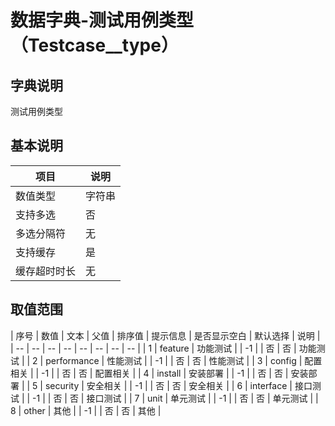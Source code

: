 # 数据字典-测试用例类型（Testcase__type）
## 字典说明
测试用例类型

## 基本说明
| 项目 | 说明 |
| -- | -- |
| 数值类型 | 字符串 |
| 支持多选 | 否 |
| 多选分隔符 | 无 |
| 支持缓存 | 是 |
| 缓存超时时长 | 无 |

## 取值范围
| 序号 | 数值 | 文本 | 父值 | 排序值 | 提示信息 | 是否显示空白 | 默认选择 | 说明 |
| -- | -- | -- | -- | -- | -- | -- | -- |
| 1 | feature | 功能测试 |  | -1 |  | 否 | 否 | 功能测试 |
| 2 | performance | 性能测试 |  | -1 |  | 否 | 否 | 性能测试 |
| 3 | config | 配置相关 |  | -1 |  | 否 | 否 | 配置相关 |
| 4 | install | 安装部署 |  | -1 |  | 否 | 否 | 安装部署 |
| 5 | security | 安全相关 |  | -1 |  | 否 | 否 | 安全相关 |
| 6 | interface | 接口测试 |  | -1 |  | 否 | 否 | 接口测试 |
| 7 | unit | 单元测试 |  | -1 |  | 否 | 否 | 单元测试 |
| 8 | other | 其他 |  | -1 |  | 否 | 否 | 其他 |

